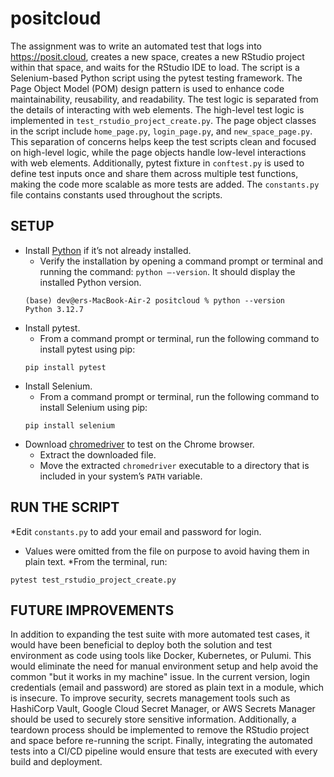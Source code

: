 # positcloud

The assignment was to write an automated test that logs into https://posit.cloud, creates a new space, creates a new RStudio project within that space, and waits for the RStudio IDE to load. The script is a Selenium-based Python script using the pytest testing framework. The Page Object Model (POM) design pattern is used to enhance code maintainability, reusability, and readability. The test logic is separated from the details of interacting with web elements. The high-level test logic is implemented in `test_rstudio_project_create.py`. The page object classes in the script include `home_page.py`, `login_page.py`, and `new_space_page.py`. This separation of concerns helps keep the test scripts clean and focused on high-level logic, while the page objects handle low-level interactions with web elements. Additionally, pytest fixture in `conftest.py` is used to define test inputs once and share them across multiple test functions, making the code more scalable as more tests are added. The `constants.py` file contains constants used throughout the scripts.

## SETUP
* Install [Python](https://www.python.org/search/?q=install&page=1) if it’s not already installed. 
  * Verify the installation by opening a command prompt or terminal and running the command: `python –-version`. It should display the installed Python version.
  ```
  (base) dev@ers-MacBook-Air-2 positcloud % python --version                     
  Python 3.12.7
  ```
* Install pytest.
  * From a command prompt or terminal, run the following command to install pytest using pip: 
  ```
  pip install pytest
  ```
* Install Selenium.
  * From a command prompt or terminal, run the following command to install Selenium using pip: 
  ```
  pip install selenium
  ```
* Download [chromedriver](https://developer.chrome.com/docs/chromedriver/downloads) to test on the Chrome browser.
  * Extract the downloaded file.
  * Move the extracted `chromedriver` executable to a directory that is included in your system’s `PATH` variable.


## RUN THE SCRIPT
*Edit `constants.py` to add your email and password for login.
  * Values were omitted from the file on purpose to avoid having them in plain text.
*From the terminal, run:
```
pytest test_rstudio_project_create.py
```

## FUTURE IMPROVEMENTS
In addition to expanding the test suite with more automated test cases, it would have been beneficial to deploy both the solution and test environment as code using tools like Docker, Kubernetes, or Pulumi. This would eliminate the need for manual environment setup and help avoid the common "but it works in my machine" issue. In the current version, login credentials (email and password) are stored as plain text in a module, which is insecure. To improve security, secrets management tools such as HashiCorp Vault, Google Cloud Secret Manager, or AWS Secrets Manager should be used to securely store sensitive information. Additionally, a teardown process should be implemented to remove the RStudio project and space before re-running the script. Finally, integrating the automated tests into a CI/CD pipeline would ensure that tests are executed with every build and deployment.